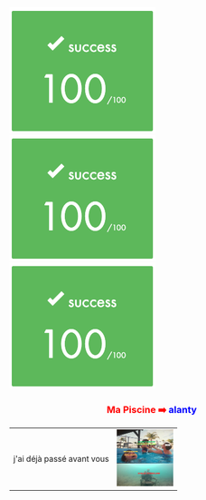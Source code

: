 <div>
  <img src="https://github.com/ugozchi/42_Piscine/blob/main/c07/img/note.png?raw=true" />
    <img src="https://github.com/ugozchi/42_Piscine/blob/main/c07/img/note.png?raw=true" />
  <img src="https://github.com/ugozchi/42_Piscine/blob/main/c07/img/note.png?raw=true" />
</div>

<h3 align="center" style="color:#FF0000;">
   Ma Piscine 
  ➡️ <a href="https://profile.intra.42.fr/users/alanty" style="color: #0000FF; text-decoration: none;">alanty</a>
</h3>


<div style="text-align: center;">
  <table align="center" style="width: 100%; table-layout: fixed;">
    <tr>
      <td style="text-align: left;">j'ai déjà passé avant vous</td>
      <td style="text-align: center;">
        <img src="https://github.com/Axeltheaxelotl/boite-a-foutre/blob/main/Untitled%20design.png?raw=true" alt="Sam et sa cousine" style="width:100px; height:100px;"/>
      </td>
    </tr>
  </table>
</div>
